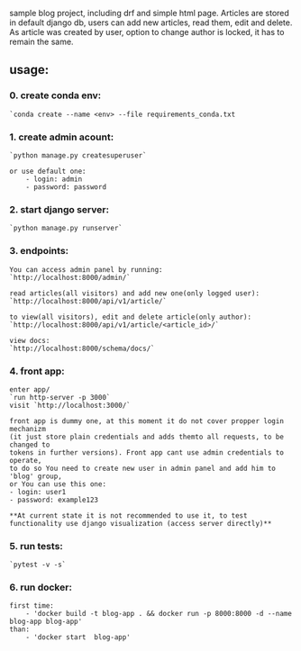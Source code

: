 sample blog project, including drf and simple html page. Articles are stored in default django db, users can add new articles,
read them, edit and delete. As article was created by user, option to change author is locked, it has to remain the same.

## usage:

### 0. create conda env:
    `conda create --name <env> --file requirements_conda.txt

### 1. create admin acount:
    `python manage.py createsuperuser`

    or use default one:
        - login: admin
        - password: password

### 2. start django server:
    `python manage.py runserver`

### 3. endpoints:
    You can access admin panel by running:
    `http://localhost:8000/admin/`

    read articles(all visitors) and add new one(only logged user):
    `http://localhost:8000/api/v1/article/`

    to view(all visitors), edit and delete article(only author):
    `http://localhost:8000/api/v1/article/<article_id>/`

    view docs: 
    `http://localhost:8000/schema/docs/`

### 4. front app:
    enter app/
    `run http-server -p 3000`
    visit `http://localhost:3000/`

    front app is dummy one, at this moment it do not cover propper login mechanizm 
    (it just store plain credentials and adds themto all requests, to be changed to
    tokens in further versions). Front app cant use admin credentials to operate,
    to do so You need to create new user in admin panel and add him to 'blog' group,
    or You can use this one:
    - login: user1
    - password: example123

    **At current state it is not recommended to use it, to test functionality use django visualization (access server directly)**

### 5. run tests:
    `pytest -v -s`

### 6. run docker:
    first time:
        - 'docker build -t blog-app . && docker run -p 8000:8000 -d --name blog-app blog-app'
    than:
        - 'docker start  blog-app'

